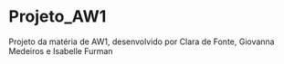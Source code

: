 # Projeto_AW1
Projeto da matéria de AW1, desenvolvido por Clara de Fonte, Giovanna Medeiros e Isabelle Furman
